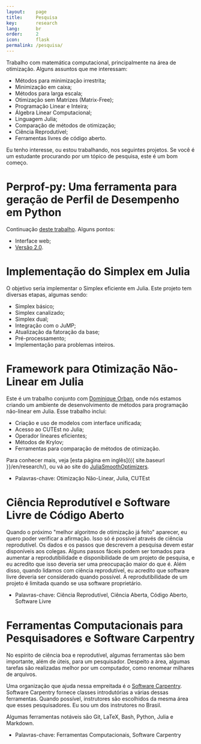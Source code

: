 ```yaml
---
layout:    page
title:     Pesquisa
key:       research
lang:      br
order:     2
icon:      flask
permalink: /pesquisa/
---
```

Trabalho com matemática computacional, principalmente na área de otimização.
Alguns assuntos que me interessam:

  - Métodos para minimização irrestrita;
  - Minimização em caixa;
  - Métodos para larga escala;
  - Otimização sem Matrizes (Matrix-Free);
  - Programação Linear e Inteira;
  - Álgebra Linear Computacional;
  - Linguagem Julia;
  - Comparação de métodos de otimização;
  - Ciência Reprodutível;
  - Ferramentas livres de código aberto.

Eu tenho interesse, ou estou trabalhando, nos seguintes projetos.
Se você é um estudante procurando por um tópico de pesquisa, este é um bom
começo.

# Perprof-py: Uma ferramenta para geração de Perfil de Desempenho em Python

Continuação [deste trabalho](http://dx.doi.org/10.5334/jors.81).
Alguns pontos:

- Interface web;
- [Versão 2.0](https://github.com/ufpr-opt/perprof-py/issues).

# Implementação do Simplex em Julia

O objetivo seria implementar o Simplex eficiente em Julia.
Este projeto tem diversas etapas, algumas sendo:

- Simplex básico;
- Simplex canalizado;
- Simplex dual;
- Integração com o JuMP;
- Atualização da fatoração da base;
- Pré-processamento;
- Implementação para problemas inteiros.

# Framework para Otimização Não-Linear em Julia

Este é um trabalho conjunto com [Dominique
Orban](https://dpo.github.io), onde nós estamos criando um ambiente
de desenvolvimento de métodos para programação não-linear em Julia.
Esse trabalho inclui:

- Criação e uso de modelos com interface unificada;
- Acesso ao CUTEst no Julia;
- Operador lineares eficientes;
- Métodos de Krylov;
- Ferramentas para comparação de métodos de otimização.

Para conhecer mais, veja [esta página em inglês]({{ site.baseurl }}/en/research/), ou vá ao site do [JuliaSmoothOptimizers](https://juliasmoothoptimizers.github.io).

- Palavras-chave: Otimização Não-Linear, Julia, CUTEst

# Ciência Reprodutível e Software Livre de Código Aberto

Quando o próximo "melhor algoritmo de otimização já feito" aparecer, eu quero
poder verificar a afirmação.
Isso só é possível através de ciência reprodutível.
Os dados e os passos que descrevem a pesquisa devem estar disponíveis aos
colegas.
Alguns passos fáceis podem ser tomados para aumentar a reprodutibilidade e
disponibilidade de um projeto de pesquisa, e eu acredito que isso deveria ser
uma preocupação maior do que é.
Além disso, quando lidamos com ciência reprodutível, eu acredito que software
livre deveria ser considerado quando possível.
A reprodutibilidade de um projeto é limitada quando se usa software
proprietário.

 - Palavras-chave: Ciência Reprodutível, Ciência Aberta, Código Aberto, Software
   Livre

# Ferramentas Computacionais para Pesquisadores e Software Carpentry

No espírito de ciência boa e reprodutível, algumas ferramentas são bem importante,
além de úteis, para um pesquisador.
Despeito a área, algumas tarefas são realizadas melhor por um computador, como
renomear milhares de arquivos.

Uma organização que ajuda nessa empreitada é o
[Software Carpentry](http://software-carpentry.org/).
Software Carpentry fornece classes introdutórias a várias dessas ferramentas.
Quando possível, instrutores são escolhidos da mesma área que esses
pesquisadores.
Eu sou um dos instrutores no Brasil.

Algumas ferramentas notáveis são Git, LaTeX, Bash, Python, Julia e Markdown.

 - Palavras-chave: Ferramentas Computacionais, Software Carpentry
